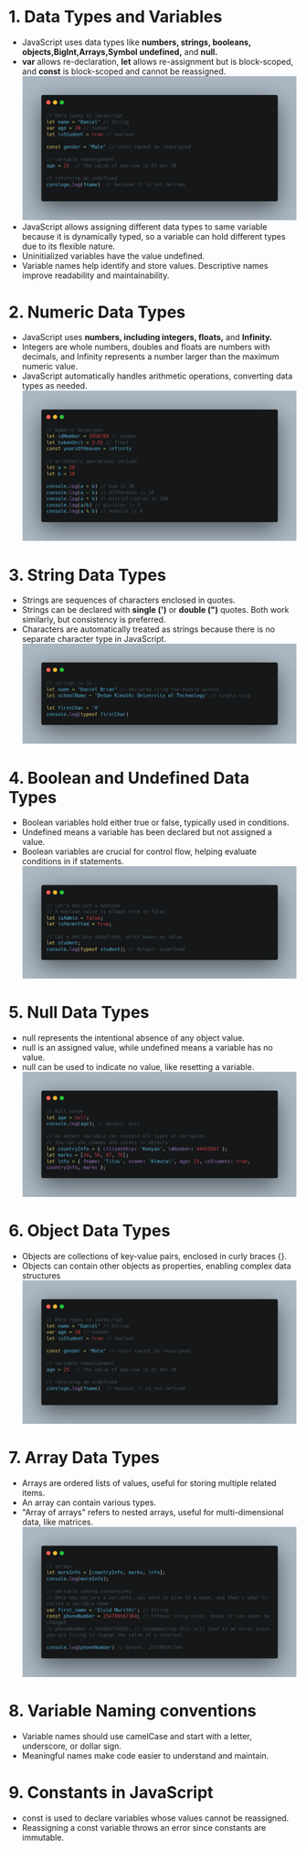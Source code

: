 # 1. Data Types and Variables
- JavaScript uses data types like <b>numbers, strings, booleans, objects,BigInt,Arrays,Symbol undefined,</b> and <b>null.</b>
- <b>var</b> allows re-declaration, <b>let</b> allows re-assignment but is block-scoped, and <b>const</b> is block-scoped and cannot be reassigned.
  <img src="https://github.com/Dbriane208/Javascript-programming/blob/main/Assignment-2/data-types.png"/>
- JavaScript allows assigning different data types to same variable because it is dynamically typed, so a variable can hold different types due to its flexible nature.
- Uninitialized variables have the value undefined.
- Variable names help identify and store values. Descriptive names improve readability and maintainability.

# 2. Numeric Data Types
- JavaScript uses <b>numbers, including integers, floats,</b> and <b>Infinity.</b>
- Integers are whole numbers, doubles and floats are numbers with decimals, and Infinity represents a number larger than the maximum numeric value.
- JavaScript automatically handles arithmetic operations, converting data types as needed.
  <img src="https://github.com/Dbriane208/Javascript-programming/blob/main/Assignment-2/numeric-data-types.png"/>

# 3. String Data Types
- Strings are sequences of characters enclosed in quotes.
- Strings can be declared with <b>single (')</b> or <b>double (")</b> quotes. Both work similarly, but consistency is preferred.
- Characters are automatically treated as strings because there is no separate character type in JavaScript.
  <img src="https://github.com/Dbriane208/Javascript-programming/blob/main/Assignment-2/string-data-type.png"/>

# 4. Boolean and Undefined Data Types
- Boolean variables hold either true or false, typically used in conditions.
- Undefined means a variable has been declared but not assigned a value. 
- Boolean variables are crucial for control flow, helping evaluate conditions in if statements.
  <img src="https://github.com/Dbriane208/Javascript-programming/blob/main/Assignment-2/boolean.png"/>

# 5. Null Data Types
- null represents the intentional absence of any object value.
- null is an assigned value, while undefined means a variable has no value. 
- null can be used to indicate no value, like resetting a variable.
  <img src="https://github.com/Dbriane208/Javascript-programming/blob/main/Assignment-2/null-object.png"/>

# 6. Object Data Types
- Objects are collections of key-value pairs, enclosed in curly braces {}.
- Objects can contain other objects as properties, enabling complex data structures
  <img src="https://github.com/Dbriane208/Javascript-programming/blob/main/Assignment-2/data-types.png"/>

# 7. Array Data Types
- Arrays are ordered lists of values, useful for storing multiple related items.
- An array can contain various types.
- "Array of arrays" refers to nested arrays, useful for multi-dimensional data, like matrices.
  <img src="https://github.com/Dbriane208/Javascript-programming/blob/main/Assignment-2/array-naming-const.png"/>

# 8. Variable Naming conventions
- Variable names should use camelCase and start with a letter, underscore, or dollar sign.
- Meaningful names make code easier to understand and maintain.

# 9. Constants in JavaScript
- const is used to declare variables whose values cannot be reassigned.
- Reassigning a const variable throws an error since constants are immutable.
